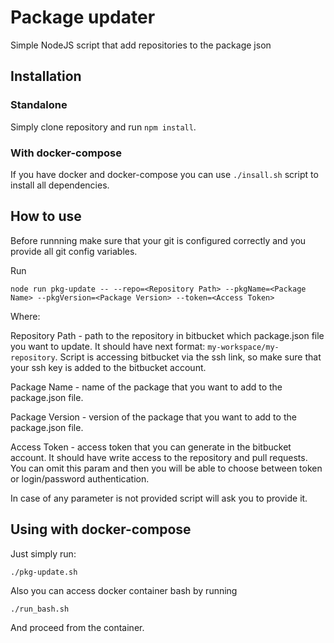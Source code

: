 # Package updater
Simple NodeJS script that add repositories to the package json

## Installation

### Standalone

Simply clone repository and run `npm install`.


### With docker-compose

If you have docker and docker-compose you can use `./insall.sh` script to install all dependencies.

## How to use

Before runnning make sure that your git is configured correctly and you provide all git config variables.

Run 

```
node run pkg-update -- --repo=<Repository Path> --pkgName=<Package Name> --pkgVersion=<Package Version> --token=<Access Token>
```

Where:

Repository Path - path to the repository in bitbucket which package.json file you want to update. It should have next
format: `my-workspace/my-repository`. Script is accessing bitbucket via the ssh link, so make sure that your ssh key
is added to the bitbucket account.

Package Name - name of the package that you want to add to the package.json file.

Package Version - version of the package that you want to add to the package.json file.

Access Token - access token that you can generate in the bitbucket account. It should have write access to the
repository and pull requests. You can omit this param and then you will be able to choose between token or login/password
authentication.

In case of any parameter is not provided script will ask you to provide it.

## Using with docker-compose

Just simply run:

```
./pkg-update.sh
```

Also you can access docker container bash by running 

```
./run_bash.sh
```

And proceed from the container.
